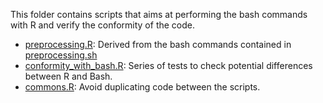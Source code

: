 This folder contains scripts that aims at performing the bash commands with R and verify the conformity of the code.

- [preprocessing.R](preprocessing.R): Derived from the bash commands contained in [preprocessing.sh](../../BashAndR/pre-study/preprocessing.sh)
- [conformity_with_bash.R](conformity_with_bash.R): Series of tests to check potential differences between R and Bash.
- [commons.R](commons.R): Avoid duplicating code between the scripts.
